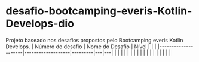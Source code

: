# desafio-bootcamping-everis-Kotlin-Develops-dio
Projeto baseado nos desafios propostos pelo Bootcamping everis Kotlin Develops.
|  Número do desafio  |  Nome do Desafio  |  Nível  |   |   |
|---------------------|-------------------|---------|---|---|
|                     |                   |         |   |   |
|                     |                   |         |   |   |
|                     |                   |         |   |   |
